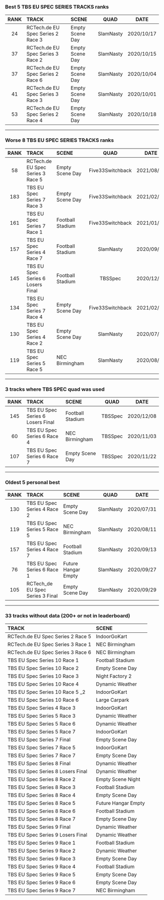 ### Best 5 TBS EU SPEC SERIES TRACKS ranks
|RANK|TRACK|SCENE|QUAD|DATE|
|:---:|:---|:---|:---:|:---:|
|24|RCTech.de EU Spec Series 2 Race 3|Empty Scene Day|SlamNasty|2020/10/17|
|37|RCTech.de EU Spec Series 3 Race 2|Empty Scene Day|SlamNasty|2020/10/15|
|37|RCTech.de EU Spec Series 2 Race 6|Empty Scene Day|SlamNasty|2020/10/04|
|41|RCTech.de EU Spec Series 3 Race 3|Empty Scene Day|SlamNasty|2020/10/01|
|53|RCTech.de EU Spec Series 2 Race 4|Empty Scene Day|SlamNasty|2020/10/18|
---
### Worse 8 TBS EU SPEC SERIES TRACKS ranks
|RANK|TRACK|SCENE|QUAD|DATE|
|:---:|:---|:---|:---:|:---:|
|58|RCTech.de EU Spec Series 3 Race 5|Empty Scene Day|Five33Switchback|2021/08/16|
|183|TBS EU Spec Series 7 Race 3|Empty Scene Day|Five33Switchback|2021/02/02|
|161|TBS EU Spec Series 7 Race 1|Football Stadium|Five33Switchback|2021/01/23|
|157|TBS EU Spec Series 4 Race 7|Football Stadium|SlamNasty|2020/09/13|
|145|TBS EU Spec Series 6 Losers Final|Football Stadium|TBSSpec|2020/12/08|
|134|TBS EU Spec Series 7 Race 4|Empty Scene Day|Five33Switchback|2021/02/07|
|130|TBS EU Spec Series 4 Race 2|Empty Scene Day|SlamNasty|2020/07/31|
|119|TBS EU Spec Series 5 Race 5|NEC Birmingham|SlamNasty|2020/08/11|
---
### 3 tracks where TBS SPEC quad was used
|RANK|TRACK|SCENE|QUAD|DATE|
|:---:|:---|:---|:---:|:---:|
|145|TBS EU Spec Series 6 Losers Final|Football Stadium|TBSSpec|2020/12/08|
|60|TBS EU Spec Series 6 Race 4|NEC Birmingham|TBSSpec|2020/11/03|
|107|TBS EU Spec Series 6 Race 7|Empty Scene Day|TBSSpec|2020/11/22|
---
### Oldest 5 personal best
|RANK|TRACK|SCENE|QUAD|DATE|
|:---:|:---|:---|:---:|:---:|
|130|TBS EU Spec Series 4 Race 2|Empty Scene Day|SlamNasty|2020/07/31|
|119|TBS EU Spec Series 5 Race 5|NEC Birmingham|SlamNasty|2020/08/11|
|157|TBS EU Spec Series 4 Race 7|Football Stadium|SlamNasty|2020/09/13|
|76|TBS EU Spec Series 6 Race 1|Future Hangar Empty|SlamNasty|2020/09/27|
|105|RCTech_de EU Spec Series 3 Final|Empty Scene Day|SlamNasty|2020/09/29|
---
### 33 tracks without data (200+ or not in leaderboard)
|TRACK|SCENE|
|:---|:---|
|RCTech.de EU Spec Series 2 Race 5|IndoorGoKart|
|RCTech.de EU Spec Series 3 Race 1|NEC Birmingham|
|RCTech.de EU Spec Series 3 Race 6|NEC Birmingham|
|TBS EU Spec Series 10 Race 1|Football Stadium|
|TBS EU Spec Series 10 Race 2|Empty Scene Day|
|TBS EU Spec Series 10 Race 3|Night Factory 2|
|TBS EU Spec Series 10 Race 4|Dynamic Weather|
|TBS EU Spec Series 10 Race 5 _2|IndoorGoKart|
|TBS EU Spec Series 10 Race 6|Large Carpark|
|TBS EU Spec Series 4 Race 3|IndoorGoKart|
|TBS EU Spec Series 5 Race 3|Dynamic Weather|
|TBS EU Spec Series 5 Race 6|Dynamic Weather|
|TBS EU Spec Series 5 Race 7|IndoorGoKart|
|TBS EU Spec Series 7 Final |Empty Scene Day|
|TBS EU Spec Series 7 Race 5|IndoorGoKart|
|TBS EU Spec Series 7 Race 7|Empty Scene Day|
|TBS EU Spec Series 8 Final|Dynamic Weather|
|TBS EU Spec Series 8 Losers Final|Dynamic Weather|
|TBS EU Spec Series 8 Race 2|Empty Scene Night|
|TBS EU Spec Series 8 Race 3|Football Stadium|
|TBS EU Spec Series 8 Race 4|Empty Scene Day|
|TBS EU Spec Series 8 Race 5|Future Hangar Empty|
|TBS EU Spec Series 8 Race 6|Football Stadium|
|TBS EU Spec Series 8 Race 7|Empty Scene Day|
|TBS EU Spec Series 9 Final |Dynamic Weather|
|TBS EU Spec Series 9 Losers Final|Dynamic Weather|
|TBS EU Spec Series 9 Race 1|Football Stadium|
|TBS EU Spec Series 9 Race 2|Dynamic Weather|
|TBS EU Spec Series 9 Race 3|Empty Scene Day|
|TBS EU Spec Series 9 Race 4|Football Stadium|
|TBS EU Spec Series 9 Race 5|Empty Scene Day|
|TBS EU Spec Series 9 Race 6|Empty Scene Day|
|TBS EU Spec Series 9 Race 7|NEC Birmingham|
